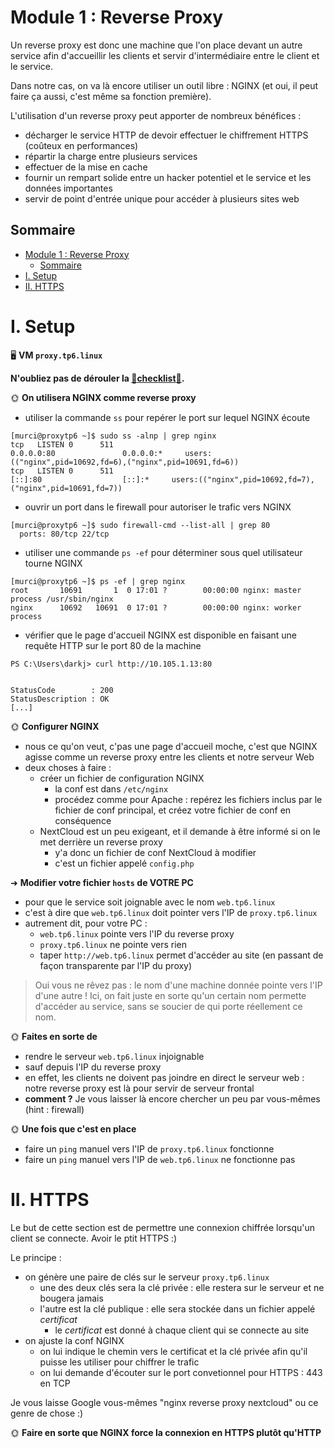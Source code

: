 # Module 1 : Reverse Proxy

Un reverse proxy est donc une machine que l'on place devant un autre service afin d'accueillir les clients et servir d'intermédiaire entre le client et le service.

Dans notre cas, on va là encore utiliser un outil libre : NGINX (et oui, il peut faire ça aussi, c'est même sa fonction première).

L'utilisation d'un reverse proxy peut apporter de nombreux bénéfices :

- décharger le service HTTP de devoir effectuer le chiffrement HTTPS (coûteux en performances)
- répartir la charge entre plusieurs services
- effectuer de la mise en cache
- fournir un rempart solide entre un hacker potentiel et le service et les données importantes
- servir de point d'entrée unique pour accéder à plusieurs sites web

## Sommaire

- [Module 1 : Reverse Proxy](#module-1--reverse-proxy)
  - [Sommaire](#sommaire)
- [I. Setup](#i-setup)
- [II. HTTPS](#ii-https)

# I. Setup

🖥️ **VM `proxy.tp6.linux`**

**N'oubliez pas de dérouler la [📝**checklist**📝](Sujet_Tp6_complet.md/#checklist).**

🌞 **On utilisera NGINX comme reverse proxy**

- utiliser la commande `ss` pour repérer le port sur lequel NGINX écoute

```
[murci@proxytp6 ~]$ sudo ss -alnp | grep nginx
tcp   LISTEN 0      511                                       0.0.0.0:80               0.0.0.0:*     users:(("nginx",pid=10692,fd=6),("nginx",pid=10691,fd=6))
tcp   LISTEN 0      511                                          [::]:80                  [::]:*     users:(("nginx",pid=10692,fd=7),("nginx",pid=10691,fd=7))
```

- ouvrir un port dans le firewall pour autoriser le trafic vers NGINX

```
[murci@proxytp6 ~]$ sudo firewall-cmd --list-all | grep 80
  ports: 80/tcp 22/tcp
```

- utiliser une commande `ps -ef` pour déterminer sous quel utilisateur tourne NGINX

```
[murci@proxytp6 ~]$ ps -ef | grep nginx
root       10691       1  0 17:01 ?        00:00:00 nginx: master process /usr/sbin/nginx
nginx      10692   10691  0 17:01 ?        00:00:00 nginx: worker process
```

- vérifier que le page d'accueil NGINX est disponible en faisant une requête HTTP sur le port 80 de la machine

```
PS C:\Users\darkj> curl http://10.105.1.13:80


StatusCode        : 200
StatusDescription : OK
[...]
```

🌞 **Configurer NGINX**

- nous ce qu'on veut, c'pas une page d'accueil moche, c'est que NGINX agisse comme un reverse proxy entre les clients et notre serveur Web
- deux choses à faire :
  - créer un fichier de configuration NGINX
    - la conf est dans `/etc/nginx`
    - procédez comme pour Apache : repérez les fichiers inclus par le fichier de conf principal, et créez votre fichier de conf en conséquence
  - NextCloud est un peu exigeant, et il demande à être informé si on le met derrière un reverse proxy
    - y'a donc un fichier de conf NextCloud à modifier
    - c'est un fichier appelé `config.php`

➜ **Modifier votre fichier `hosts` de VOTRE PC**

- pour que le service soit joignable avec le nom `web.tp6.linux`
- c'est à dire que `web.tp6.linux` doit pointer vers l'IP de `proxy.tp6.linux`
- autrement dit, pour votre PC :
  - `web.tp6.linux` pointe vers l'IP du reverse proxy
  - `proxy.tp6.linux` ne pointe vers rien
  - taper `http://web.tp6.linux` permet d'accéder au site (en passant de façon transparente par l'IP du proxy)

> Oui vous ne rêvez pas : le nom d'une machine donnée pointe vers l'IP d'une autre ! Ici, on fait juste en sorte qu'un certain nom permette d'accéder au service, sans se soucier de qui porte réellement ce nom.

🌞 **Faites en sorte de**

- rendre le serveur `web.tp6.linux` injoignable
- sauf depuis l'IP du reverse proxy
- en effet, les clients ne doivent pas joindre en direct le serveur web : notre reverse proxy est là pour servir de serveur frontal
- **comment ?** Je vous laisser là encore chercher un peu par vous-mêmes (hint : firewall)

🌞 **Une fois que c'est en place**

- faire un `ping` manuel vers l'IP de `proxy.tp6.linux` fonctionne
- faire un `ping` manuel vers l'IP de `web.tp6.linux` ne fonctionne pas

# II. HTTPS

Le but de cette section est de permettre une connexion chiffrée lorsqu'un client se connecte. Avoir le ptit HTTPS :)

Le principe :

- on génère une paire de clés sur le serveur `proxy.tp6.linux`
  - une des deux clés sera la clé privée : elle restera sur le serveur et ne bougera jamais
  - l'autre est la clé publique : elle sera stockée dans un fichier appelé *certificat*
    - le *certificat* est donné à chaque client qui se connecte au site
- on ajuste la conf NGINX
  - on lui indique le chemin vers le certificat et la clé privée afin qu'il puisse les utiliser pour chiffrer le trafic
  - on lui demande d'écouter sur le port convetionnel pour HTTPS : 443 en TCP

Je vous laisse Google vous-mêmes "nginx reverse proxy nextcloud" ou ce genre de chose :)

🌞 **Faire en sorte que NGINX force la connexion en HTTPS plutôt qu'HTTP**